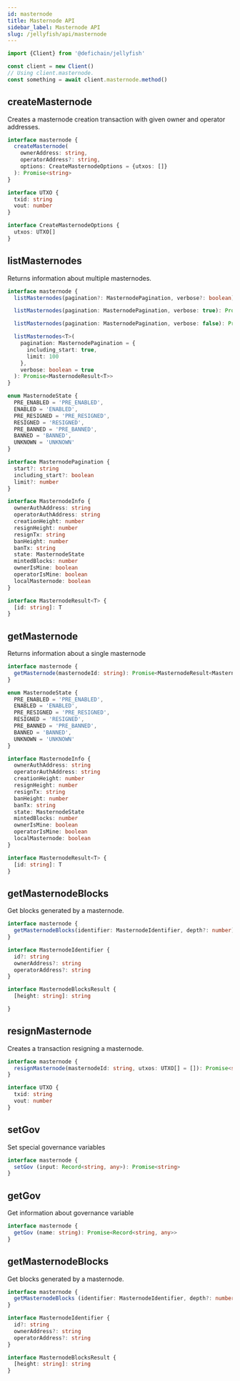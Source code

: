 ```yaml
---
id: masternode 
title: Masternode API 
sidebar_label: Masternode API 
slug: /jellyfish/api/masternode
---
```


```js
import {Client} from '@defichain/jellyfish'

const client = new Client()
// Using client.masternode.
const something = await client.masternode.method()
```

## createMasternode

Creates a masternode creation transaction with given owner and operator addresses.

```ts title="client.masternode.createMasternode()"
interface masternode {
  createMasternode(
    ownerAddress: string,
    operatorAddress?: string,
    options: CreateMasternodeOptions = {utxos: []}
  ): Promise<string>
}

interface UTXO {
  txid: string
  vout: number
}

interface CreateMasternodeOptions {
  utxos: UTXO[]
}
```

## listMasternodes

Returns information about multiple masternodes.

```ts title="client.masternode.listMasternodes()"
interface masternode {
  listMasternodes(pagination?: MasternodePagination, verbose?: boolean): Promise<MasternodeResult<MasternodeInfo>>

  listMasternodes(pagination: MasternodePagination, verbose: true): Promise<MasternodeResult<MasternodeInfo>>

  listMasternodes(pagination: MasternodePagination, verbose: false): Promise<MasternodeResult<string>>

  listMasternodes<T>(
    pagination: MasternodePagination = {
      including_start: true,
      limit: 100
    },
    verbose: boolean = true
  ): Promise<MasternodeResult<T>>
}

enum MasternodeState {
  PRE_ENABLED = 'PRE_ENABLED',
  ENABLED = 'ENABLED',
  PRE_RESIGNED = 'PRE_RESIGNED',
  RESIGNED = 'RESIGNED',
  PRE_BANNED = 'PRE_BANNED',
  BANNED = 'BANNED',
  UNKNOWN = 'UNKNOWN'
}

interface MasternodePagination {
  start?: string
  including_start?: boolean
  limit?: number
}

interface MasternodeInfo {
  ownerAuthAddress: string
  operatorAuthAddress: string
  creationHeight: number
  resignHeight: number
  resignTx: string
  banHeight: number
  banTx: string
  state: MasternodeState
  mintedBlocks: number
  ownerIsMine: boolean
  operatorIsMine: boolean
  localMasternode: boolean
}

interface MasternodeResult<T> {
  [id: string]: T
}
```

## getMasternode

Returns information about a single masternode

```ts title="client.masternode.getMasternode()"
interface masternode {
  getMasternode(masternodeId: string): Promise<MasternodeResult<MasternodeInfo>>
}

enum MasternodeState {
  PRE_ENABLED = 'PRE_ENABLED',
  ENABLED = 'ENABLED',
  PRE_RESIGNED = 'PRE_RESIGNED',
  RESIGNED = 'RESIGNED',
  PRE_BANNED = 'PRE_BANNED',
  BANNED = 'BANNED',
  UNKNOWN = 'UNKNOWN'
}

interface MasternodeInfo {
  ownerAuthAddress: string
  operatorAuthAddress: string
  creationHeight: number
  resignHeight: number
  resignTx: string
  banHeight: number
  banTx: string
  state: MasternodeState
  mintedBlocks: number
  ownerIsMine: boolean
  operatorIsMine: boolean
  localMasternode: boolean
}

interface MasternodeResult<T> {
  [id: string]: T
}
```

## getMasternodeBlocks

Get blocks generated by a masternode.

```ts title="client.masternode.getMasternodeBlocks()"
interface masternode {
  getMasternodeBlocks(identifier: MasternodeIdentifier, depth?: number): Promise<MasternodeBlocksResult>
}

interface MasternodeIdentifier {
  id?: string
  ownerAddress?: string
  operatorAddress?: string
}

interface MasternodeBlocksResult {
  [height: string]: string

}
```

## resignMasternode

Creates a transaction resigning a masternode.

```ts title="client.masternode.resignMasternode()"
interface masternode {
  resignMasternode(masternodeId: string, utxos: UTXO[] = []): Promise<string>
}

interface UTXO {
  txid: string
  vout: number
}
```

## setGov

Set special governance variables

```ts title="client.masternode.setGov()"
interface masternode {
  setGov (input: Record<string, any>): Promise<string>
}
```

## getGov

Get information about governance variable

```ts title="client.masternode.getGov()"
interface masternode {
  getGov (name: string): Promise<Record<string, any>>
}
```
## getMasternodeBlocks

Get blocks generated by a masternode.

```ts title="client.masternode.getMasternodeBlocks()"
interface masternode {
  getMasternodeBlocks (identifier: MasternodeIdentifier, depth?: number): Promise<MasternodeBlocksResult>
}

interface MasternodeIdentifier {
  id?: string
  ownerAddress?: string
  operatorAddress?: string
}

interface MasternodeBlocksResult {
  [height: string]: string
}
```
